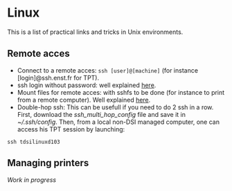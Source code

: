 # Linux
This is a list of practical links and tricks in Unix environments.

## Remote acces
- Connect to a remote acces: `ssh [user]@[machine]` (for instance [login]@ssh.enst.fr for TPT).
- ssh login without password: well explained [here](http://www.linuxproblem.org/art_9.html).
- Mount files for remote acces: with sshfs to be done (for instance to print from a remote computer). Well explained [here](https://doc.ubuntu-fr.org/sshfs).
- Double-hop ssh: This can be usefull if you need to do 2 ssh in a row. First, download the _ssh_multi_hop_config_ file and save it in _~/.ssh/config_. Then, from a local non-DSI managed computer, one can access his TPT session by launching:
```console
ssh tdsilinuxd103
```

## Managing printers
_Work in progress_
